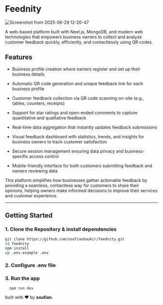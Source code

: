 # Feednity
![Screenshot from 2025-06-29 12-20-47](https://github.com/user-attachments/assets/9dfd656f-23bb-40e3-81ee-00c3c6481fe4)

A web-based platform built with Next.js, MongoDB, and modern web technologies that empowers business owners to collect and analyze customer feedback quickly, efficiently, and contactlessly using QR codes.
## Features

   - Business profile creation where owners register and set up their business details

   - Automatic QR code generation and unique feedback link for each business profile

   - Customer feedback collection via QR code scanning on-site (e.g., tables, counters, receipts)

   - Support for star ratings and open-ended comments to capture quantitative and qualitative feedback

   - Real-time data aggregation that instantly updates feedback submissions

   - Visual feedback dashboard with statistics, trends, and insights for business owners to track customer satisfaction

   - Secure session management ensuring data privacy and business-specific access control

   - Mobile-friendly interface for both customers submitting feedback and owners reviewing data

This platform simplifies how businesses gather actionable feedback by providing a seamless, contactless way for customers to share their opinions, helping owners make informed decisions to improve their services and customer experience.

---

## Getting Started

### 1. Clone the Repository & install dependencies

```bash
git clone https://github.com/soufianboukir/feednity.git
cd feednity
npm install
cp .env.example .env
```
### 2. Configure .env file
### 3. Run the app
```
  npm run dev
```

built with ❤️ by **soufian**.
